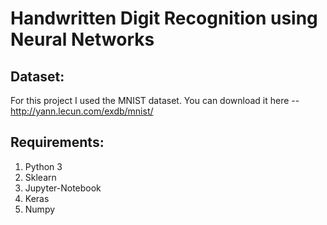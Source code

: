 # Handwritten Digit Recognition using Neural Networks

## Dataset:
For this project I used the MNIST dataset. You can download it here -- <http://yann.lecun.com/exdb/mnist/>

## Requirements:
1. Python 3
2. Sklearn
3. Jupyter-Notebook
4. Keras
5. Numpy


